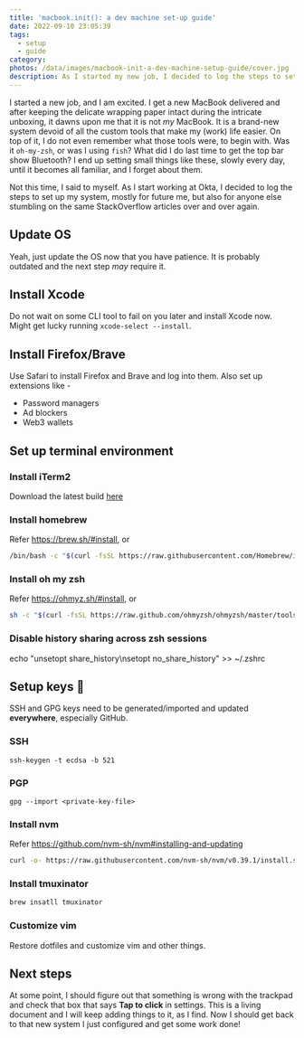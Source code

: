 ```yaml
---
title: 'macbook.init(): a dev machine set-up guide'
date: 2022-09-10 23:05:39
tags:
  - setup
  - guide
category:
photos: /data/images/macbook-init-a-dev-machine-setup-guide/cover.jpg
description: As I started my new job, I decided to log the steps to set up my system, mostly for future me, but also for anyone else.
---
```


I started a new job, and I am excited. I get a new MacBook delivered and after keeping the delicate wrapping paper intact during the intricate unboxing, it dawns upon me that it is not _my_ MacBook. It is a brand-new system devoid of all the custom tools that make my (work) life easier. On top of it, I do not even remember what those tools were, to begin with. Was it `oh-my-zsh`, or was I using `fish`? What did I do last time to get the top bar show Bluetooth? I end up setting small things like these, slowly every day, until it becomes all familiar, and I forget about them.

Not this time, I said to myself. As I start working at Okta, I decided to log the steps to set up my system, mostly for future me, but also for anyone else stumbling on the same StackOverflow articles over and over again.

## Update OS
Yeah, just update the OS now that you have patience. It is probably outdated and the next step _may_ require it.

## Install Xcode
Do not wait on some CLI tool to fail on you later and install Xcode now. Might get lucky running `xcode-select --install`.

## Install Firefox/Brave
Use Safari to install Firefox and Brave and log into them. Also set up extensions like -
  - Password managers
  - Ad blockers
  - Web3 wallets

## Set up terminal environment

### Install iTerm2
Download the latest build [here](https://iterm2.com/downloads/stable/latest)

### Install homebrew
Refer https://brew.sh/#install, or
```sh
/bin/bash -c "$(curl -fsSL https://raw.githubusercontent.com/Homebrew/install/HEAD/install.sh)"
```
### Install oh my zsh
Refer https://ohmyz.sh/#install, or
```sh
sh -c "$(curl -fsSL https://raw.github.com/ohmyzsh/ohmyzsh/master/tools/install.sh)"
```
### Disable history sharing across zsh sessions
echo "unsetopt share_history\nsetopt no_share_history" >> ~/.zshrc

## Setup keys 🔑
SSH and GPG keys need to be generated/imported and updated __everywhere__, especially GitHub.

### SSH
`ssh-keygen -t ecdsa -b 521`

### PGP
`gpg --import <private-key-file>`

### Install nvm
Refer https://github.com/nvm-sh/nvm#installing-and-updating
```sh
curl -o- https://raw.githubusercontent.com/nvm-sh/nvm/v0.39.1/install.sh | bash
```
### Install tmuxinator
```sh
brew insatll tmuxinator
```

### Customize vim
Restore dotfiles and customize vim and other things.


## Next steps
At some point, I should figure out that something is wrong with the trackpad and check that box that says __Tap to click__ in settings. This is a living document and I will keep adding things to it, as I find. Now I should get back to that new system I just configured and get some work done!
